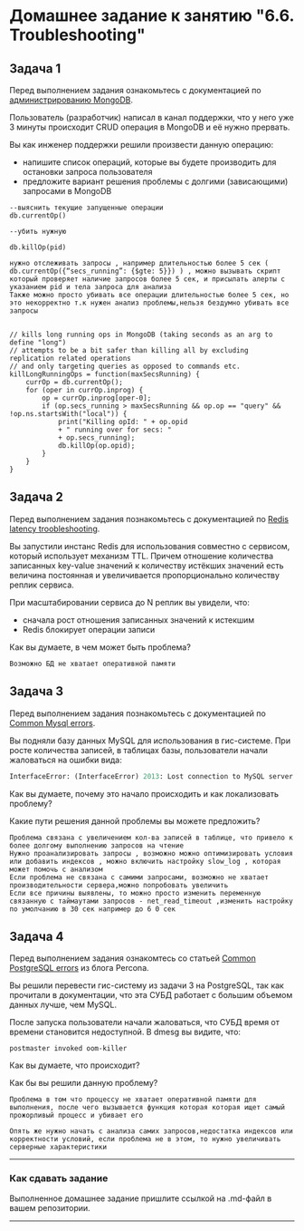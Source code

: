 # Домашнее задание к занятию "6.6. Troubleshooting"

## Задача 1

Перед выполнением задания ознакомьтесь с документацией по [администрированию MongoDB](https://docs.mongodb.com/manual/administration/).

Пользователь (разработчик) написал в канал поддержки, что у него уже 3 минуты происходит CRUD операция в MongoDB и её 
нужно прервать. 

Вы как инженер поддержки решили произвести данную операцию:
- напишите список операций, которые вы будете производить для остановки запроса пользователя
- предложите вариант решения проблемы с долгими (зависающими) запросами в MongoDB  


````
--выяснить текущие запущенные операции 
db.currentOp()

--убить нужную

db.killOp(pid)

````
````
нужно отслеживать запросы , например длительностью более 5 сек ( db.currentOp({“secs_running”: {$gte: 5}}) ) , можно вызывать скрипт который проверяет наличие запросов более 5 сек, и присылать алерты с указанием pid и тела запроса для анализа
Также можно просто убивать все операции длительностью более 5 сек, но это некорректно т.к нужен анализ проблемы,нельзя бездумно убивать все запросы  


// kills long running ops in MongoDB (taking seconds as an arg to define "long")
// attempts to be a bit safer than killing all by excluding replication related operations
// and only targeting queries as opposed to commands etc.
killLongRunningOps = function(maxSecsRunning) {
    currOp = db.currentOp();
    for (oper in currOp.inprog) {
        op = currOp.inprog[oper-0];
        if (op.secs_running > maxSecsRunning && op.op == "query" && !op.ns.startsWith("local")) {
            print("Killing opId: " + op.opid
            + " running over for secs: "
            + op.secs_running);
            db.killOp(op.opid);
        }
    }
}

````

## Задача 2

Перед выполнением задания познакомьтесь с документацией по [Redis latency troobleshooting](https://redis.io/topics/latency).

Вы запустили инстанс Redis для использования совместно с сервисом, который использует механизм TTL. 
Причем отношение количества записанных key-value значений к количеству истёкших значений есть величина постоянная и
увеличивается пропорционально количеству реплик сервиса. 

При масштабировании сервиса до N реплик вы увидели, что:
- сначала рост отношения записанных значений к истекшим
- Redis блокирует операции записи

Как вы думаете, в чем может быть проблема?  


````
Возможно БД не хватает оперативной памяти
````
 
## Задача 3

Перед выполнением задания познакомьтесь с документацией по [Common Mysql errors](https://dev.mysql.com/doc/refman/8.0/en/common-errors.html).

Вы подняли базу данных MySQL для использования в гис-системе. При росте количества записей, в таблицах базы,
пользователи начали жаловаться на ошибки вида:
```python
InterfaceError: (InterfaceError) 2013: Lost connection to MySQL server during query u'SELECT..... '
```

Как вы думаете, почему это начало происходить и как локализовать проблему?

Какие пути решения данной проблемы вы можете предложить?  

````
Проблема связана с увеличением кол-ва записей в таблице, что привело к более долгому выполнению запросов на чтение  
Нужно проанализировать запросы , возможно можно оптимизировать условия или добавить индексов , можно включить настройку slow_log , которая может помочь с анализом
Если проблема не связана с самими запросами, возможно не хватает производительности сервера,можно попробовать увеличить
Если все причины выявлены, то можно просто изменить переменную связанную с таймаутами запросов - net_read_timeout ,изменить настройку по умолчанию в 30 сек например до 6 0 сек

````

## Задача 4

Перед выполнением задания ознакомтесь со статьей [Common PostgreSQL errors](https://www.percona.com/blog/2020/06/05/10-common-postgresql-errors/) из блога Percona.

Вы решили перевести гис-систему из задачи 3 на PostgreSQL, так как прочитали в документации, что эта СУБД работает с 
большим объемом данных лучше, чем MySQL.

После запуска пользователи начали жаловаться, что СУБД время от времени становится недоступной. В dmesg вы видите, что:

`postmaster invoked oom-killer`

Как вы думаете, что происходит?

Как бы вы решили данную проблему?  

````
Проблема в том что процессу не хватает оперативной памяти для выполнения, после чего вызывается функция которая которая ищет самый прожорливый процесс и убивает его

Опять же нужно начать с анализа самих запросов,недостатка индексов или корректности условий, если проблема не в этом, то нужно увеличивать серверные характеристики
````
 
---

### Как cдавать задание

Выполненное домашнее задание пришлите ссылкой на .md-файл в вашем репозитории.

---